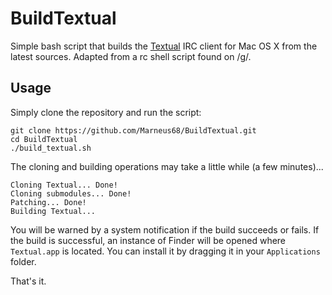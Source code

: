 # BuildTextual

Simple bash script that builds the [Textual](https://www.codeux.com/textual/) IRC client for Mac OS X from the latest sources. Adapted from a rc shell script found on /g/.

## Usage

Simply clone the repository and run the script:

	git clone https://github.com/Marneus68/BuildTextual.git
	cd BuildTextual
	./build_textual.sh

The cloning and building operations may take a little while (a few minutes)...

	Cloning Textual... Done!
	Cloning submodules... Done!
	Patching... Done!
	Building Textual... 

You will be warned by a system notification if the build succeeds or fails. If the build is successful, an instance of Finder will be opened where `Textual.app` is located. You can install it by dragging it in your `Applications` folder.

That's it.
